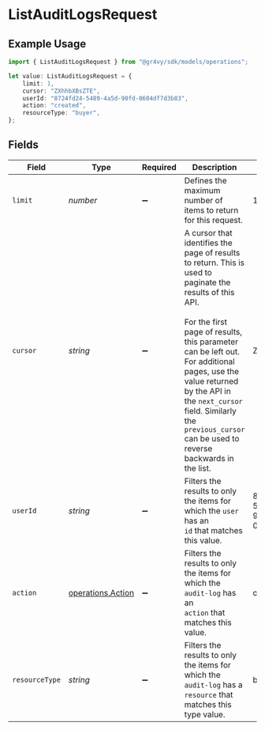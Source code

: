 # ListAuditLogsRequest

## Example Usage

```typescript
import { ListAuditLogsRequest } from "@gr4vy/sdk/models/operations";

let value: ListAuditLogsRequest = {
    limit: 1,
    cursor: "ZXhhbXBsZTE",
    userId: "8724fd24-5489-4a5d-90fd-0604df7d3b83",
    action: "created",
    resourceType: "buyer",
};
```

## Fields

| Field                                                                                                                                                                                                                                                                                                                                       | Type                                                                                                                                                                                                                                                                                                                                        | Required                                                                                                                                                                                                                                                                                                                                    | Description                                                                                                                                                                                                                                                                                                                                 | Example                                                                                                                                                                                                                                                                                                                                     |
| ------------------------------------------------------------------------------------------------------------------------------------------------------------------------------------------------------------------------------------------------------------------------------------------------------------------------------------------- | ------------------------------------------------------------------------------------------------------------------------------------------------------------------------------------------------------------------------------------------------------------------------------------------------------------------------------------------- | ------------------------------------------------------------------------------------------------------------------------------------------------------------------------------------------------------------------------------------------------------------------------------------------------------------------------------------------- | ------------------------------------------------------------------------------------------------------------------------------------------------------------------------------------------------------------------------------------------------------------------------------------------------------------------------------------------- | ------------------------------------------------------------------------------------------------------------------------------------------------------------------------------------------------------------------------------------------------------------------------------------------------------------------------------------------- |
| `limit`                                                                                                                                                                                                                                                                                                                                     | *number*                                                                                                                                                                                                                                                                                                                                    | :heavy_minus_sign:                                                                                                                                                                                                                                                                                                                          | Defines the maximum number of items to return for this request.                                                                                                                                                                                                                                                                             | 1                                                                                                                                                                                                                                                                                                                                           |
| `cursor`                                                                                                                                                                                                                                                                                                                                    | *string*                                                                                                                                                                                                                                                                                                                                    | :heavy_minus_sign:                                                                                                                                                                                                                                                                                                                          | A cursor that identifies the page of results to return. This is used to<br/>paginate the results of this API.<br/><br/>For the first page of results, this parameter can be left out.<br/>For additional pages, use the value returned by the API in<br/>the `next_cursor` field. Similarly the `previous_cursor` can be used to<br/>reverse backwards in the list. | ZXhhbXBsZTE                                                                                                                                                                                                                                                                                                                                 |
| `userId`                                                                                                                                                                                                                                                                                                                                    | *string*                                                                                                                                                                                                                                                                                                                                    | :heavy_minus_sign:                                                                                                                                                                                                                                                                                                                          | Filters the results to only the items for which the `user` has an<br/>`id` that matches this value.                                                                                                                                                                                                                                         | 8724fd24-5489-4a5d-90fd-0604df7d3b83                                                                                                                                                                                                                                                                                                        |
| `action`                                                                                                                                                                                                                                                                                                                                    | [operations.Action](../../models/operations/action.md)                                                                                                                                                                                                                                                                                      | :heavy_minus_sign:                                                                                                                                                                                                                                                                                                                          | Filters the results to only the items for which the `audit-log` has an<br/>`action` that matches this value.                                                                                                                                                                                                                                | created                                                                                                                                                                                                                                                                                                                                     |
| `resourceType`                                                                                                                                                                                                                                                                                                                              | *string*                                                                                                                                                                                                                                                                                                                                    | :heavy_minus_sign:                                                                                                                                                                                                                                                                                                                          | Filters the results to only the items for which the `audit-log` has a<br/>`resource` that matches this type value.                                                                                                                                                                                                                          | buyer                                                                                                                                                                                                                                                                                                                                       |